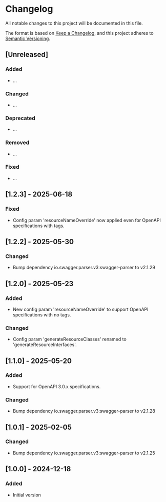 Changelog
=========

All notable changes to this project will be documented in this file.

The format is based on [Keep a Changelog](https://keepachangelog.com/en/1.1.0/),
and this project adheres to [Semantic Versioning](https://semver.org/spec/v2.0.0.html).

## [Unreleased]

### Added
- ...

### Changed
- ...

### Deprecated
- ...

### Removed
- ...

### Fixed
- ...

## [1.2.3] - 2025-06-18

### Fixed
- Config param 'resourceNameOverride' now applied even for OpenAPI specifications with tags.

## [1.2.2] - 2025-05-30

### Changed
- Bump dependency io.swagger.parser.v3:swagger-parser to v2.1.29

## [1.2.0] - 2025-05-23

### Added
- New config param 'resourceNameOverride' to support OpenAPI specifications with no tags.
### Changed
- Config param 'generateResourceClasses' renamed to 'generateResourceInterfaces'.
 
## [1.1.0] - 2025-05-20

### Added
- Support for OpenAPI 3.0.x specifications.

### Changed
- Bump dependency io.swagger.parser.v3:swagger-parser to v2.1.28

## [1.0.1] - 2025-02-05

### Changed
- Bump dependency io.swagger.parser.v3:swagger-parser to v2.1.25

## [1.0.0] - 2024-12-18

### Added
- Initial version
